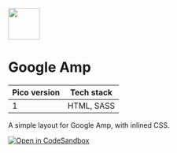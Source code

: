 <a href="https://picocss.com/">
  <img src="https://picocss.com/img/logo.svg" width="64" height="64">
</a>

# Google Amp
| Pico version | Tech stack |
| ----- | ----- |
| 1 | HTML, SASS |

A simple layout for Google Amp, with inlined CSS.

[![Open in CodeSandbox](https://codesandbox.io/static/img/play-codesandbox.svg)](https://codesandbox.io/s/github/picocss/examples/tree/master/v1-google-amp)
